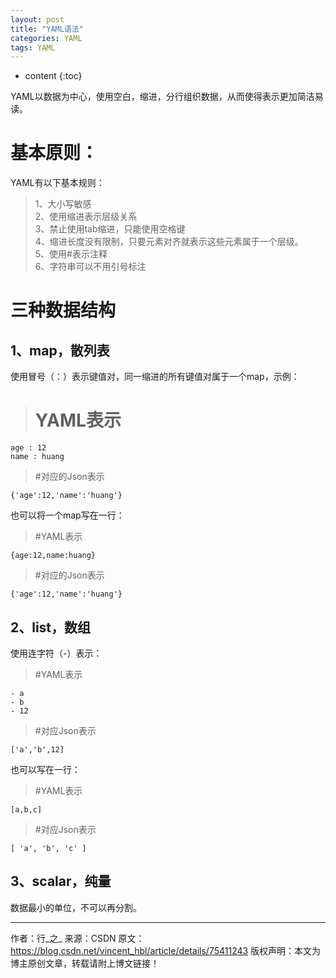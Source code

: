 ```yaml
---
layout: post
title: "YAML语法"
categories: YAML
tags: YAML
---
```

* content
{:toc}




YAML以数据为中心，使用空白，缩进，分行组织数据，从而使得表示更加简洁易读。

# 基本原则：
YAML有以下基本规则：   
> 1、大小写敏感   
> 2、使用缩进表示层级关系   
> 3、禁止使用tab缩进，只能使用空格键  
> 4、缩进长度没有限制，只要元素对齐就表示这些元素属于一个层级。   
> 5、使用#表示注释   
> 6、字符串可以不用引号标注  

# 三种数据结构
## 1、map，散列表 
使用冒号（：）表示键值对，同一缩进的所有键值对属于一个map，示例：  

> # YAML表示
```
age : 12
name : huang
```

> #对应的Json表示
```
{'age':12,'name':'huang'}
```

也可以将一个map写在一行：
> #YAML表示
```
{age:12,name:huang}
```
> #对应的Json表示
```
{'age':12,'name':'huang'}
```

## 2、list，数组 
使用连字符（-）表示：

> #YAML表示
```
- a
- b
- 12
```
> #对应Json表示
```
['a','b',12]
```
也可以写在一行：
> #YAML表示
```
[a,b,c]
```
> #对应Json表示
```
[ 'a', 'b', 'c' ]
```

## 3、scalar，纯量 
数据最小的单位，不可以再分割。


--------------------- 
作者：行_之_ 
来源：CSDN 
原文：https://blog.csdn.net/vincent_hbl/article/details/75411243 
版权声明：本文为博主原创文章，转载请附上博文链接！
